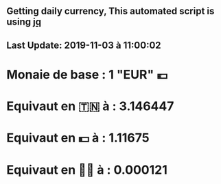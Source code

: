 ## Getting daily currency, This automated script is using [jq](https://stedolan.github.io/jq/)
## Last Update:  2019-11-03 à 11:00:02
 # Monaie de base : 1 "EUR" 💶 
 # Equivaut en 🇹🇳 à :  3.146447 
 # Equivaut en 💵 à : 1.11675
 # Equivaut en 🐱‍💻 à :  0.000121
